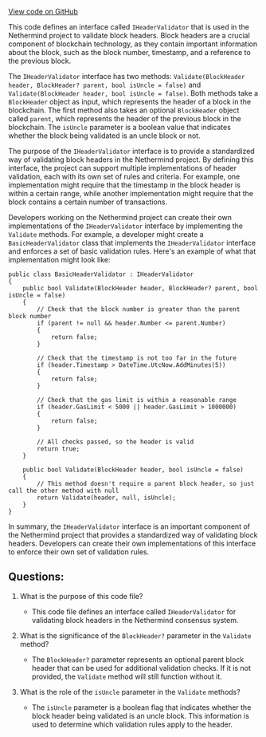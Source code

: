 [View code on GitHub](https://github.com/nethermindeth/nethermind/Nethermind.Consensus/Validators/IHeaderValidator.cs)

This code defines an interface called `IHeaderValidator` that is used in the Nethermind project to validate block headers. Block headers are a crucial component of blockchain technology, as they contain important information about the block, such as the block number, timestamp, and a reference to the previous block. 

The `IHeaderValidator` interface has two methods: `Validate(BlockHeader header, BlockHeader? parent, bool isUncle = false)` and `Validate(BlockHeader header, bool isUncle = false)`. Both methods take a `BlockHeader` object as input, which represents the header of a block in the blockchain. The first method also takes an optional `BlockHeader` object called `parent`, which represents the header of the previous block in the blockchain. The `isUncle` parameter is a boolean value that indicates whether the block being validated is an uncle block or not. 

The purpose of the `IHeaderValidator` interface is to provide a standardized way of validating block headers in the Nethermind project. By defining this interface, the project can support multiple implementations of header validation, each with its own set of rules and criteria. For example, one implementation might require that the timestamp in the block header is within a certain range, while another implementation might require that the block contains a certain number of transactions. 

Developers working on the Nethermind project can create their own implementations of the `IHeaderValidator` interface by implementing the `Validate` methods. For example, a developer might create a `BasicHeaderValidator` class that implements the `IHeaderValidator` interface and enforces a set of basic validation rules. Here's an example of what that implementation might look like:

```
public class BasicHeaderValidator : IHeaderValidator
{
    public bool Validate(BlockHeader header, BlockHeader? parent, bool isUncle = false)
    {
        // Check that the block number is greater than the parent block number
        if (parent != null && header.Number <= parent.Number)
        {
            return false;
        }

        // Check that the timestamp is not too far in the future
        if (header.Timestamp > DateTime.UtcNow.AddMinutes(5))
        {
            return false;
        }

        // Check that the gas limit is within a reasonable range
        if (header.GasLimit < 5000 || header.GasLimit > 1000000)
        {
            return false;
        }

        // All checks passed, so the header is valid
        return true;
    }

    public bool Validate(BlockHeader header, bool isUncle = false)
    {
        // This method doesn't require a parent block header, so just call the other method with null
        return Validate(header, null, isUncle);
    }
}
```

In summary, the `IHeaderValidator` interface is an important component of the Nethermind project that provides a standardized way of validating block headers. Developers can create their own implementations of this interface to enforce their own set of validation rules.
## Questions: 
 1. What is the purpose of this code file?
    - This code file defines an interface called `IHeaderValidator` for validating block headers in the Nethermind consensus system.

2. What is the significance of the `BlockHeader?` parameter in the `Validate` method?
    - The `BlockHeader?` parameter represents an optional parent block header that can be used for additional validation checks. If it is not provided, the `Validate` method will still function without it.

3. What is the role of the `isUncle` parameter in the `Validate` methods?
    - The `isUncle` parameter is a boolean flag that indicates whether the block header being validated is an uncle block. This information is used to determine which validation rules apply to the header.